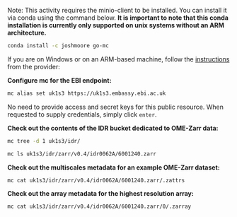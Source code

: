 Note: This activity requires the minio-client to be installed.
You can install it via conda using the command below. **It is important to note that this 
conda installation is currently only supported on unix systems without an ARM architecture.** 

```bash
conda install -c joshmoore go-mc
```

If you are on Windows or on an ARM-based machine, follow the 
[instructions](https://min.io/docs/minio/linux/reference/minio-mc.html) from the provider:


**Configure mc for the EBI endpoint:**

```bash
mc alias set uk1s3 https://uk1s3.embassy.ebi.ac.uk
```


No need to provide access and secret keys for this public resource. When requested to supply credentials, simply click `enter`.

**Check out the contents of the IDR bucket dedicated to OME-Zarr data:**
```bash
mc tree -d 1 uk1s3/idr/
``` 
```  bash
mc ls uk1s3/idr/zarr/v0.4/idr0062A/6001240.zarr
```

**Check out the multiscales metadata for an example OME-Zarr dataset:**
```bash
mc cat uk1s3/idr/zarr/v0.4/idr0062A/6001240.zarr/.zattrs
``` 

**Check out the array metadata for the highest resolution array:**
```bash
mc cat uk1s3/idr/zarr/v0.4/idr0062A/6001240.zarr/0/.zarray
```
